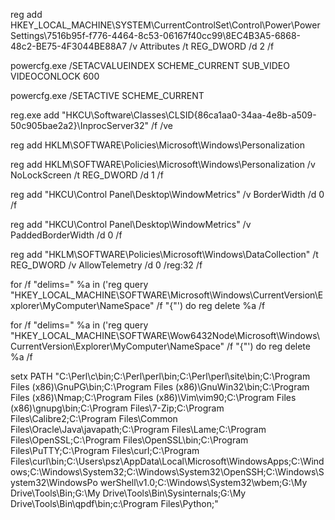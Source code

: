 reg add HKEY_LOCAL_MACHINE\SYSTEM\CurrentControlSet\Control\Power\PowerSettings\7516b95f-f776-4464-8c53-06167f40cc99\8EC4B3A5-6868-48c2-BE75-4F3044BE88A7 /v Attributes /t REG_DWORD /d 2 /f

powercfg.exe /SETACVALUEINDEX SCHEME_CURRENT SUB_VIDEO VIDEOCONLOCK 600

powercfg.exe /SETACTIVE SCHEME_CURRENT

reg.exe add "HKCU\Software\Classes\CLSID\{86ca1aa0-34aa-4e8b-a509-50c905bae2a2}\InprocServer32" /f /ve

reg add HKLM\SOFTWARE\Policies\Microsoft\Windows\Personalization

reg add HKLM\SOFTWARE\Policies\Microsoft\Windows\Personalization /v NoLockScreen /t REG_DWORD /d 1 /f

reg add "HKCU\Control Panel\Desktop\WindowMetrics" /v BorderWidth /d 0 /f

reg add "HKCU\Control Panel\Desktop\WindowMetrics" /v PaddedBorderWidth /d 0 /f

reg add "HKLM\SOFTWARE\Policies\Microsoft\Windows\DataCollection" /t REG_DWORD /v AllowTelemetry /d 0 /reg:32 /f

for /f "delims=" %a in ('reg query "HKEY_LOCAL_MACHINE\SOFTWARE\Microsoft\Windows\CurrentVersion\Explorer\MyComputer\NameSpace" /f "{"') do reg delete %a /f

for /f "delims=" %a in ('reg query "HKEY_LOCAL_MACHINE\SOFTWARE\Wow6432Node\Microsoft\Windows\CurrentVersion\Explorer\MyComputer\NameSpace" /f "{"') do reg delete %a /f

setx PATH "C:\Perl\c\bin;C:\Perl\perl\bin;C:\Perl\perl\site\bin;C:\Program Files (x86)\GnuPG\bin;C:\Program Files (x86)\GnuWin32\bin;C:\Program Files (x86)\Nmap;C:\Program Files (x86)\Vim\vim90;C:\Program Files (x86)\gnupg\bin;C:\Program Files\7-Zip;C:\Program Files\Calibre2;C:\Program Files\Common Files\Oracle\Java\javapath;C:\Program Files\Lame;C:\Program Files\OpenSSL;C:\Program Files\OpenSSL\bin;C:\Program Files\PuTTY;C:\Program Files\curl;C:\Program Files\curl\bin;C:\Users\psz\AppData\Local\Microsoft\WindowsApps;C:\Windows;C:\Windows\System32;C:\Windows\System32\OpenSSH;C:\Windows\System32\WindowsPo
werShell\v1.0;C:\Windows\System32\wbem;G:\My Drive\Tools\Bin;G:\My Drive\Tools\Bin\Sysinternals;G:\My Drive\Tools\Bin\qpdf\bin;c:\Program Files\Python;"
